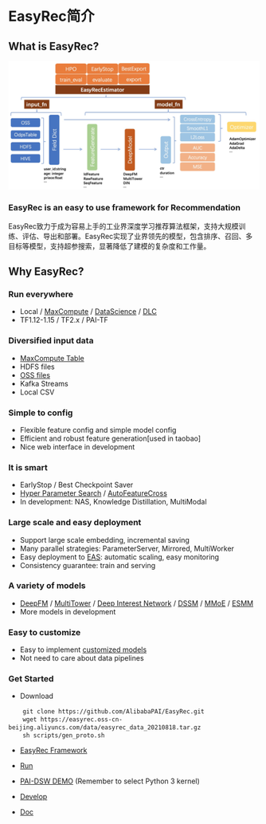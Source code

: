 # EasyRec简介

## What is EasyRec?

![intro.png](docs/images/intro.png)

### EasyRec is an easy to use framework for Recommendation

EasyRec致力于成为容易上手的工业界深度学习推荐算法框架，支持大规模训练、评估、导出和部署。EasyRec实现了业界领先的模型，包含排序、召回、多目标等模型，支持超参搜索，显著降低了建模的复杂度和工作量。

## Why EasyRec?

### Run everywhere

- Local / [MaxCompute](https://help.aliyun.com/product/27797.html) / [DataScience](https://help.aliyun.com/document_detail/170836.html) / [DLC](https://www.alibabacloud.com/help/zh/doc-detail/165137.htm?spm=a2c63.p38356.b99.79.4c0734a4bVav8D)
- TF1.12-1.15 / TF2.x / PAI-TF

### Diversified input data

- [MaxCompute Table](https://help.aliyun.com/document_detail/27819.html?spm=a2c4g.11186623.6.554.91d517bazK7nTF)
- HDFS files
- [OSS files](https://help.aliyun.com/product/31815.html?spm=5176.7933691.1309819.8.5bb52a66ZQOobj)
- Kafka Streams
- Local CSV

### Simple to config

- Flexible feature config and simple model config
- Efficient and robust feature generation\[used in taobao\]
- Nice web interface in development

### It is smart

- EarlyStop / Best Checkpoint Saver
- [Hyper Parameter Search](docs/source/automl/hpo_pai.md) / [AutoFeatureCross](docs/source/automl/auto_cross_emr.md)
- In development: NAS, Knowledge Distillation, MultiModal

### Large scale and easy deployment

- Support large scale embedding, incremental saving
- Many parallel strategies: ParameterServer, Mirrored, MultiWorker
- Easy deployment to [EAS](https://help.aliyun.com/document_detail/113696.html?spm=a2c4g.11174283.6.745.344d1987M3j15E): automatic scaling, easy monitoring
- Consistency guarantee: train and serving

### A variety of models

- [DeepFM](docs/source/models/deepfm.md) / [MultiTower](docs/source/models/multi_tower.md) / [Deep Interest Network](docs/source/models/din.md) / [DSSM](docs/source/models/dssm.md) / [MMoE](docs/source/models/mmoe.md) / [ESMM](docs/source/models/esmm.md)
- More models in development

### Easy to customize

- Easy to implement [customized models](docs/source/models/user_define.md)
- Not need to care about data pipelines

### Get Started

- Download

```
    git clone https://github.com/AlibabaPAI/EasyRec.git
    wget https://easyrec.oss-cn-beijing.aliyuncs.com/data/easyrec_data_20210818.tar.gz
    sh scripts/gen_proto.sh
```

- [EasyRec Framework](https://easyrec.oss-cn-beijing.aliyuncs.com/docs/EasyRec.pptx)

- [Run](docs/source/quick_start/local_tutorial.md)

- [PAI-DSW DEMO](https://dsw-dev.data.aliyun.com/#/?fileUrl=http://easyrec.oss-cn-beijing.aliyuncs.com/dsw/easy_rec_demo.ipynb&fileName=EasyRec_DeepFM.ipynb)
  (Remember to select Python 3 kernel)

- [Develop](docs/source/develop.md)

- [Doc](https://easyrec.readthedocs.io/en/latest/)
